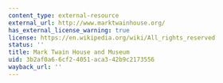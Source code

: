 ```yaml
---
content_type: external-resource
external_url: http://www.marktwainhouse.org/
has_external_license_warning: true
license: https://en.wikipedia.org/wiki/All_rights_reserved
status: ''
title: Mark Twain House and Museum
uid: 3b2af0a6-6cf2-4051-aca3-42b9c2173556
wayback_url: ''
---
```

